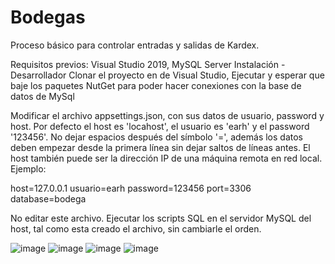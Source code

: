 # Bodegas
Proceso básico para controlar entradas y salidas de Kardex. 

Requisitos previos:
Visual Studio 2019, 
MySQL Server
Instalación - Desarrollador
Clonar el proyecto en de Visual Studio, Ejecutar y esperar que baje los paquetes NutGet para poder hacer conexiones con la base de datos de MySql

Modificar el archivo appsettings.json, 
con sus datos de usuario, password y host. 
Por defecto el host es 'locahost', el usuario es 'earh' y el password '123456'. 
No dejar espacios después del símbolo '=', además los datos deben empezar desde la primera línea sin dejar saltos de líneas antes.
El host también puede ser la dirección IP de una máquina remota en red local. Ejemplo:

host=127.0.0.1
usuario=earh
password=123456
port=3306
database=bodega

No editar este archivo.
Ejecutar los scripts SQL en el servidor MySQL del host, tal como esta creado el archivo, sin cambiarle el orden. 

![image](https://user-images.githubusercontent.com/24233265/126014005-aec66b35-966d-46a4-ab45-d0f59631f617.png)
![image](https://user-images.githubusercontent.com/24233265/126014047-fd87abf0-7136-41e4-9941-ea1882929a34.png)
![image](https://user-images.githubusercontent.com/24233265/126014056-853f8296-6d91-4012-ab52-d26c28fc56f5.png)
![image](https://user-images.githubusercontent.com/24233265/126014108-e4fe3740-05f2-4128-b9ac-8c944f712a3b.png)
